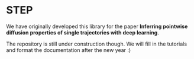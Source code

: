 STEP
================

<!-- WARNING: THIS FILE WAS AUTOGENERATED! DO NOT EDIT! -->

We have originally developed this library for the paper **Inferring
pointwise diffusion properties of single trajectories with deep
learning**.

The repository is still under construction though. We will fill in the
tutorials and format the documentation after the new year :)
